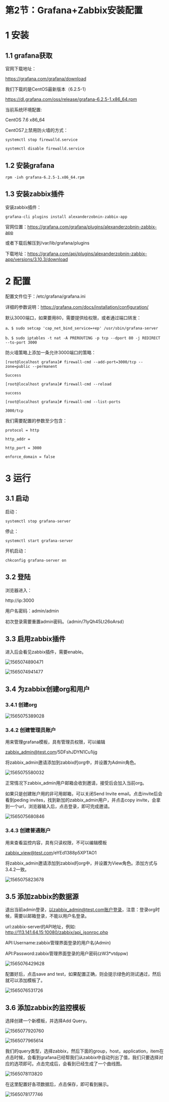# 第2节：Grafana+Zabbix安装配置

#  1  安装

##  1.1  grafana获取

官网下载地址：

https://grafana.com/grafana/download 

我们下载的是CentOS最新版本（6.2.5-1）

https://dl.grafana.com/oss/release/grafana-6.2.5-1.x86_64.rpm 

当前系统环境配置:

CentOS 7.6 x86_64 

CentOS7上禁用防火墙的方式：

```
systemctl stop firewalld.service

systemctl disable firewalld.service
```

##  1.2   安装grafana

```
rpm -ivh grafana-6.2.5-1.x86_64.rpm
```

##  1.3  安装zabbix插件

安装zabbix插件：

```
grafana-cli plugins install alexanderzobnin-zabbix-app
```

 官网位置：https://grafana.com/grafana/plugins/alexanderzobnin-zabbix-app

 或者下载后解压到/var/lib/grafana/plugins

下载地址：https://grafana.com/api/plugins/alexanderzobnin-zabbix-app/versions/3.10.3/download

#  2  配置

配置文件位于：/etc/grafana/grafana.ini

详细的参数说明：https://grafana.com/docs/installation/configuration/

默认3000端口，如果要用80，需要提供给权限，或者通过端口转发：

```
a、$ sudo setcap 'cap_net_bind_service=+ep' /usr/sbin/grafana-server

b、$ sudo iptables -t nat -A PREROUTING -p tcp --dport 80 -j REDIRECT --to-port 3000
```

防火墙策略上添加一条允许3000端口的策略：

```
[root@localhost grafana]# firewall-cmd --add-port=3000/tcp --zone=public --permanent

Success

[root@localhost grafana]# firewall-cmd --reload

success

[root@localhost grafana]# firewall-cmd --list-ports

3000/tcp
```

我们需要配置的参数至少包含：

```
protocol = http

http_addr =

http_port = 3000

enforce_domain = false
```

#  3  运行

##  3.1  启动

启动：

```
systemctl stop grafana-server
```

停止：

```
systemctl start grafana-server
```

开机启动： 

```
chkconfig grafana-server on
```

##  3.2  登陆

浏览器进入：

http://ip:3000

 用户名密码：admin/admin

初次登录需要重置admin密码。（admin/7IyQh45Lt26oArsd）

##  3.3  启用zabbix插件

进入后会看见zabbix插件，需要enable。

![1565074890471](http://localhost:4000/Chapter5/img/1565074890471.png)

![1565074941477](http://localhost:4000/Chapter5/img/1565074941477.png)

##  3.4  为zabbix创建org和用户

###  3.4.1  创建org

![1565075389028](http://localhost:4000/Chapter5/img/1565075389028.png)

###  3.4.2  创建管理员账户

用来管理grafana模板，具有管理员权限，可以编辑

zabbix_admin@test.com/5DFshJDYN1Cu1ijg 

将zabbix_admin邀请添加到zabbix的org中，并设置为Admin角色。

![1565075580032](http://localhost:4000/Chapter5/img/1565075580032.png)

正常情况下zabbix_admin用户邮箱会收到邀请，接受后会加入当前org。

如果只是创建账户用的非可用邮箱，可以关闭Send Invite email。点击invite后会看到peding invites，找到新加的zabbix_admin用户，并点击copy invite，会拿到一个url，浏览器输入后，点击登录，即可完成邀请。

![1565075680846](http://localhost:4000/Chapter5/img/1565075680846.png)

###  3.4.3  创建普通账户

用来查看监控内容，具有只读权限，不可以编辑模板

zabbix_view@test.com/eYEd1388p5XPTAO1

 将zabbix_admin邀请添加到zabbix的org中，并设置为View角色。添加方式与3.4.2一致。

![1565075823678](http://localhost:4000/Chapter5/img/1565075823678.png)

##  3.5  添加zabbix的数据源

退出当前admin登录，以zabbix_admin@test.com账户登录，注意：登录org时候，需要以邮箱登录，不能以用户名登录。

url:zabbix-server的API地址，例如: http://113.141.64.15:10080/zabbix/api_jsonrpc.php

API:Username:zabbix管理界面登录的用户名(Admin)

API:Password:zabbix管理界面登录的用户密码(zW3*vtdppw)

![1565076429628](http://localhost:4000/Chapter5/img/1565076429628.png)

配置好后，点击save and test，如果配置正确，则会提示绿色的测试通过，然后就可以添加模板了。

![1565076531726](http://localhost:4000/Chapter5/img/1565076531726.png)

##  3.6  添加zabbix的监控模板

选择创建一个新模板，并选择Add Query。

![1565077920760](http://localhost:4000/Chapter5/img/1565077920760.png)

![1565077965614](http://localhost:4000/Chapter5/img/1565077965614.png)

我们的query类型，选择zabbix，然后下面的group，host，application，item在点击时候，会看到grafana已经帮我们从zabbix中自动列出了值，我们只要选择对应的选项即可。点击完成后，会看到已经生成了一个曲线图。

![1565078113820](http://localhost:4000/Chapter5/img/1565078113820.png)

在这里配置好各项数据后，点击保存，即可看到展示。

![1565078177746](http://localhost:4000/Chapter5/img/1565078177746.png)
